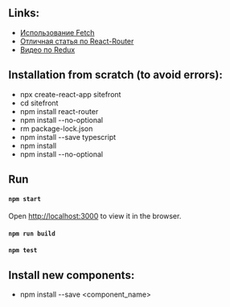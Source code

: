 ## Links:
* [Использование Fetch](https://developer.mozilla.org/ru/docs/Web/API/Fetch_API/Using_Fetch)
* [Отличная статья по React-Router](https://getinstance.info/articles/react/learning-react-redux/)
* [Видео по Redux](https://www.youtube.com/watch?v=Ef_xM5OtP5s)

## Installation from scratch (to avoid errors):
* npx create-react-app sitefront
* cd sitefront
* npm install react-router
* npm install --no-optional
* rm package-lock.json
* npm install --save typescript
* npm install
* npm install --no-optional

## Run
#### `npm start`
Open [http://localhost:3000](http://localhost:3000) to view it in the browser.
#### `npm run build`
#### `npm test`

## Install new components:
* npm install --save <component_name>